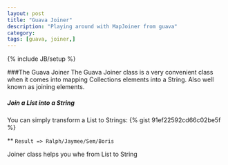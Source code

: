 ```yaml
---
layout: post
title: "Guava Joiner"
description: "Playing around with MapJoiner from guava"
category: 
tags: [guava, joiner,]
---
```

{% include JB/setup %}

###The Guava Joiner
The Guava Joiner class is a very convenient class when it comes into mapping Collections elements into a String. Also well known as joining elements.

##### Join a List into a String
You can simply transform a List to Strings:
{% gist 91ef22592cd66c02be5f %} 

** `Result => Ralph/Jaymee/Sem/Boris`



Joiner class helps you whe from List to String